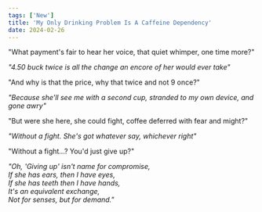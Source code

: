 ```yaml
---
tags: ['New']
title: 'My Only Drinking Problem Is A Caffeine Dependency'
date: 2024-02-26
---
```


"What payment's fair to hear her voice, that quiet whimper, one time more?"

*"4.50 buck twice is all the change an encore of her would ever take"*

"And why is that the price, why that twice and not 9 once?"

*"Because she'll see me with a second cup, stranded to my own device, and gone awry"*

"But were she here, she could fight, coffee deferred with fear and might?"

*"Without a fight. She's got whatever say, whichever right"*

"Without a fight...? You'd just give up?"

*"Oh, 'Giving up' isn't name for compromise,*  
*If she has ears, then I have eyes,*  
*If she has teeth then I have hands,*  
*It's an equivalent exchange,*  
*Not for senses, but for demand."*
